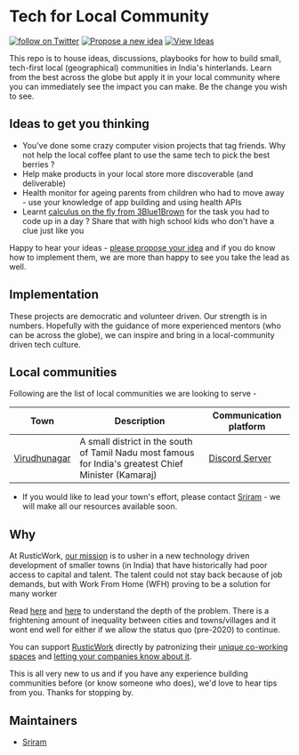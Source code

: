 # Tech for Local Community

<p>
    <a href="https://twitter.com/intent/follow?screen_name=shields_io">
        <img src="https://img.shields.io/twitter/follow/RusticWork_Ind?label=Follow&style=social"
            alt="follow on Twitter"></a>
<a href="https://github.com/RusticWork/civtech-ideas/issues/new/choose">
        <img src="https://img.shields.io/badge/Idea-Propose-red"
            alt="Propose a new idea"></a>
<a href="https://github.com/RusticWork/civtech-ideas/issues">
        <img src="https://img.shields.io/badge/Idea-View-green"
            alt="View Ideas"></a>
    
  
</p>

This repo is to house ideas, discussions, playbooks for how to build small, tech-first local (geographical) communities in India's hinterlands. Learn from the best across the globe but apply it in your local community where you can immediately see the impact you can make.  Be the change you wish to see.

## Ideas to get you thinking

- You've done some crazy computer vision projects that tag friends. Why not help the local coffee plant to use the same tech to pick the best berries ?
- Help make products in your local store more discoverable (and deliverable)
- Health monitor for ageing parents from children who had to move away - use your knowledge of app building and using health APIs
- Learnt [calculus on the fly from 3Blue1Brown](https://www.youtube.com/watch?v=WUvTyaaNkzM) for the task you had to code up in a day ? Share that with high school kids who don't have a clue just like you

Happy to hear your ideas - [please propose your idea](https://github.com/RusticWork/civtech-ideas/issues/new/choose) and if you do know how to implement them, we are more than happy to see you take the lead as well.

## Implementation

These projects are democratic and volunteer driven. Our strength is in numbers. Hopefully with the guidance of more experienced mentors (who can be across the globe), we can inspire and bring in a local-community driven tech culture.

## Local communities

Following are the list of local communities we are looking to serve -

| Town                          | Description                                 | Communication platform |
| ----------------------------- | ------------------------------------------- | ---------------------- |
| [Virudhunagar](https://en.wikipedia.org/wiki/Virudhunagar) | A small district in the south of Tamil Nadu most famous for India's greatest Chief Minister (Kamaraj) | [Discord Server](https://discord.gg/FwsjGNV5AS) |

- If you would like to lead your town's effort, please contact [Sriram](https://github.com/late-warrior) - we will make all our resources available soon.

## Why

At RusticWork, [our mission](https://www.rusticwork.in/post/why-now) is to usher in a new technology driven development of smaller towns (in India) that have historically had poor access to capital and talent. The talent could not stay back because of job demands, but with Work From Home (WFH) proving to be a solution for many worker

Read [here](https://threadreaderapp.com/thread/1277025421305905152.html) and [here](https://zenx.medium.com/the-six-dots-problem-re-imagining-india-b7d81b223827) to understand the depth of the problem. There is a frightening amount of inequality between cities and towns/villages and it wont end well for either if we allow the status quo (pre-2020) to continue.

You can support [RusticWork](https://rusticwork.in) directly by patronizing their [unique co-working spaces](https://app.rusticwork.in) and [letting your companies know about it](https://www.rusticwork.in/company-letter).

This is all very new to us and if you have any experience building communities before (or know someone who does), we'd love to hear tips from you. Thanks for stopping by.

## Maintainers

- [Sriram](https://github.com/late-warrior)
